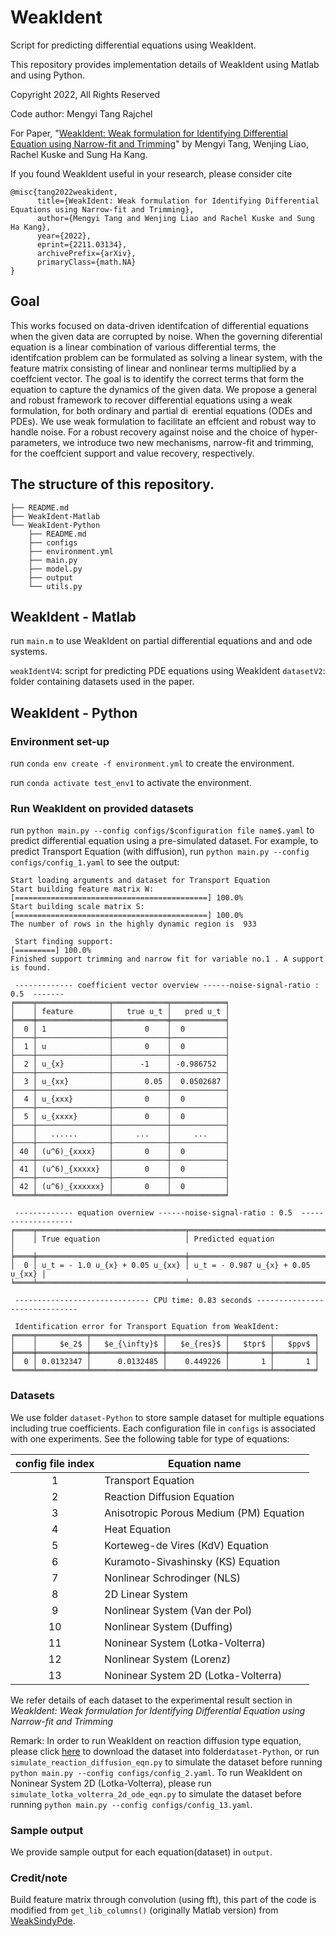 # WeakIdent
Script for predicting differential equations using WeakIdent.

This repository provides implementation details of WeakIdent using Matlab and using Python. 

Copyright 2022, All Rights Reserved

Code author:  Mengyi Tang Rajchel

For Paper, "[WeakIdent: Weak formulation for Identifying Differential Equation using Narrow-fit and Trimming](https://arxiv.org/abs/2211.03134)" by Mengyi Tang, Wenjing Liao, Rachel Kuske and Sung Ha Kang.

If you found WeakIdent useful in your research, please consider cite 

```
@misc{tang2022weakident,
      title={WeakIdent: Weak formulation for Identifying Differential Equations using Narrow-fit and Trimming}, 
      author={Mengyi Tang and Wenjing Liao and Rachel Kuske and Sung Ha Kang},
      year={2022},
      eprint={2211.03134},
      archivePrefix={arXiv},
      primaryClass={math.NA}
}
```


## Goal
This works focused on data-driven identifcation of differential equations when the given data are corrupted by noise. When the governing diferential equation is a linear combination of various differential terms, the identifcation problem can be formulated as solving a linear system, with the feature matrix consisting of linear and nonlinear terms multiplied by a coeffcient vector. The goal is to identify the correct terms that form the equation to capture the dynamics of the given data. We propose a general and robust framework to recover differential equations using a weak formulation, for both ordinary and partial di erential equations (ODEs and PDEs).  We use weak formulation to facilitate an effcient and robust way to handle noise. For a robust recovery against noise and the choice of hyper-parameters, we introduce two new mechanisms, narrow-fit and trimming, for the coeffcient support and value recovery, respectively. 

## The structure of this repository.
```
├── README.md
├── WeakIdent-Matlab
└── WeakIdent-Python
    ├── README.md
    ├── configs
    ├── environment.yml
    ├── main.py
    ├── model.py
    ├── output
    └── utils.py
```

## WeakIdent - Matlab 
run `main.m` to use WeakIdent on partial differential equations and and ode systems.

`weakIdentV4`: script for predicting PDE equations using WeakIdent
`datasetV2`: folder containing datasets used in the paper.

## WeakIdent - Python

### Environment set-up
run `conda env create -f environment.yml` to create the environment.

run `conda activate test_env1` to activate the environment.

### Run WeakIdent on provided datasets

run `python main.py --config configs/$configuration file name$.yaml` to predict differential equation using a pre-simulated dataset. For example, to predict Transport Equation (with diffusion), run `python main.py --config configs/config_1.yaml` to see the output:

```
Start loading arguments and dataset for Transport Equation
Start building feature matrix W:
[===========================================] 100.0% 
Start building scale matrix S:
[===========================================] 100.0% 
The number of rows in the highly dynamic region is  933

 Start finding support: 
[=========] 100.0% 
Finished support trimming and narrow fit for variable no.1 . A support is found.

 ------------- coefficient vector overview ------noise-signal-ratio : 0.5  -------
╒════╤════════════════╤════════════╤════════════╕
│    │ feature        │   true u_t │   pred u_t │
╞════╪════════════════╪════════════╪════════════╡
│  0 │ 1              │       0    │  0         │
├────┼────────────────┼────────────┼────────────┤
│  1 │ u              │       0    │  0         │
├────┼────────────────┼────────────┼────────────┤
│  2 │ u_{x}          │      -1    │ -0.986752  │
├────┼────────────────┼────────────┼────────────┤
│  3 │ u_{xx}         │       0.05 │  0.0502687 │
├────┼────────────────┼────────────┼────────────┤
│  4 │ u_{xxx}        │       0    │  0         │
├────┼────────────────┼────────────┼────────────┤
│  5 │ u_{xxxx}       │       0    │  0         │
├────┼────────────────┼────────────┼────────────┤
│    │   ......       │     ...    │     ...    │
├────┼────────────────┼────────────┼────────────┤
│ 40 │ (u^6)_{xxxx}   │       0    │  0         │
├────┼────────────────┼────────────┼────────────┤
│ 41 │ (u^6)_{xxxxx}  │       0    │  0         │
├────┼────────────────┼────────────┼────────────┤
│ 42 │ (u^6)_{xxxxxx} │       0    │  0         │
╘════╧════════════════╧════════════╧════════════╛

 ------------- equation overniew ------noise-signal-ratio : 0.5  -------------------
╒════╤═════════════════════════════════╤═══════════════════════════════════╕
│    │ True equation                   │ Predicted equation                │
╞════╪═════════════════════════════════╪═══════════════════════════════════╡
│  0 │ u_t = - 1.0 u_{x} + 0.05 u_{xx} │ u_t = - 0.987 u_{x} + 0.05 u_{xx} │
╘════╧═════════════════════════════════╧═══════════════════════════════════╛

 ------------------------------ CPU time: 0.83 seconds ------------------------------

 Identification error for Transport Equation from WeakIdent: 
╒════╤═══════════╤════════════════╤═════════════╤═════════╤═════════╕
│    │     $e_2$ │   $e_{\infty}$ │   $e_{res}$ │   $tpr$ │   $ppv$ │
╞════╪═══════════╪════════════════╪═════════════╪═════════╪═════════╡
│  0 │ 0.0132347 │      0.0132485 │    0.449226 │       1 │       1 │
╘════╧═══════════╧════════════════╧═════════════╧═════════╧═════════╛

```


### Datasets
We use folder `dataset-Python` to store sample dataset for multiple equations including true coefficients.
Each configuration file in `configs` is associated with one experiments. See the following table for type of equations:

| config file  index       | Equation name      | 
|:-------------:|-------------|
|1     |  Transport Equation |  
| 2     | Reaction Diffusion Equation    | 
| 3 | Anisotropic Porous Medium (PM) Equation    |
| 4 | Heat Equation | 
| 5 | Korteweg-de Vires (KdV) Equation | 
| 6 | Kuramoto-Sivashinsky (KS) Equation | 
| 7 | Nonlinear Schrodinger (NLS) | 
| 8 | 2D Linear System | 
| 9 | Nonlinear System (Van der Pol) | 
| 10 | Nonlinear System (Duffing) | 
| 11 | Noninear System (Lotka-Volterra) | 
|12| Nonlinear System (Lorenz) | 
|13| Noninear System 2D (Lotka-Volterra) |

We refer details of each dataset to the experimental result section in *WeakIdent: Weak formulation for Identifying
Differential Equation using Narrow-fit and Trimming*


Remark: In order to run WeakIdent on reaction diffusion type equation, please click [here](https://www.dropbox.com/t/TKK9U1ttVwX2mfHP) to download the 
dataset into folder`dataset-Python`, or run `simulate_reaction_diffusion_eqn.py` to simulate the dataset before running 
`python main.py --config configs/config_2.yaml`.  To run WeakIdent on Noninear System 2D (Lotka-Volterra), please run `simulate_lotka_volterra_2d_ode_eqn.py` to simulate the dataset before running `python main.py --config configs/config_13.yaml`.


### Sample output
We provide sample output for each equation(dataset) in  `output`.

### Credit/note
Build feature matrix through convolution (using fft), this part of the code is modified from `get_lib_columns()` (originally Matlab version) from [WeakSindyPde](https://github.com/dm973/WSINDy_PDE).

